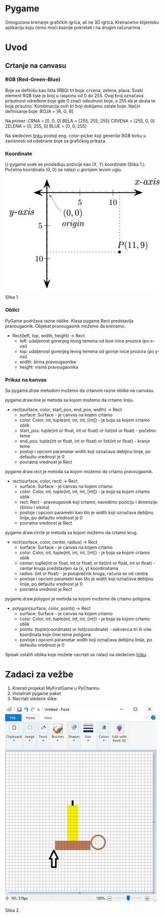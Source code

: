 # Pygame 

Omogućava kreiranje grafičkih igrica, ali ne 3D igrica. 
Kreiraćemo klijentsku aplikaciju koju ćemo moći kasnije pokretati i na drugim računarima.

# Uvod 

## Crtanje na canvasu 

### RGB (Red-Green-Blue)

Boje se definišu kao lista (RBG) tri boja: crvena, zelena, plava. 
Svaki element RGB liste je broj u rasponu od 0 do 255. Ovaj broj označava prisutnost određene boje gde 0 znači odsutnost boje, a 255 da je dosta te boje prisutno. Kombinacija ovih tri boji dobijamo ostale boje. 
Način definisanje boje: BOJA = [R, G, B]

Na primer:
CRNA = [0, 0, 0]
BELA = [255, 255, 255]
CRVENA = [255, 0, 0]
ZELENA = [0, 255, 0]
BLUE = [0, 0, 255]

Na sledećem [linku](https://htmlcolorcodes.com/color-picker/) postoji eng. color-picker koji generiše RGB torku u zavisnosti od odabrane boje sa grafičkog prikaza.

### Koordinate 

U pygame uvek se prosleđuju pozicije kao (X, Y) koordinate (Slika 1.). Početna koordinata (0, 0) se nalazi u gornjem levom uglu.

![slika1](/slike/v8/slika01.png)

Slika 1.

### Oblici 

PyGame podržava razne oblike.
Klasa pygame.Rect predstavlja pravougaonik. Objekat pravougaonik možemo da kreiramo:
- Rect(left, top, width, height) -> Rect
	- left: udaljenost gorenjeg levog temena od leve ivice prozora (po x-osi)
	- top: udaljenost gorenjeg levog temena od gornje ivice prozora (po y-osi)
	- width: širina pravougaonika 
	- height: visina pravougaonika

### Prikaz na kanvas

Sa pygame.draw metodom možemo da crtanom razne oblike na canvasu. 

pygame.draw.line je metoda sa kojom možemo da crtamo liniju. 
- rect(surface, color, start_pos, end_pos, width) -> Rect 
	- surface: Surface - je canvas na kojem crtamo 
	- color: Color, int, tuple(int, int, int, [int]) - je boja sa kojom crtamo oblik
	- start_pos: tuple(int or float, int or float) or list(int or float) - početno teme
	- end_pos: tuple(int or float, int or float) or list(int or float) - kranje teme
	- postoji i opcioni parametar width koji označava debljinu linije, po defaultu vrednost je 0 
	- povratna vrednost je Rect
	
pygame.draw.rect je metoda sa kojom možemo da crtamo pravougaonik. 
- rect(surface, color, rect) -> Rect 
	- surface: Surface - je canvas na kojem crtamo 
	- color: Color, int, tuple(int, int, int, [int]) - je boja sa kojom crtamo oblik
	- rect: Rect - pravougaonik koji crtamo, navodimo poziciju i dimenzije (širinu i visinu)
	- postoje i opcioni parametri kao što je width koji označava debljinu linije, po defaultu vrednost je 0 
	- povratna vrednost je Rect

pygame.draw.circle je metoda sa kojom možemo da crtamo krug. 
- rect(surface, color, center, radius) -> Rect 
	- surface: Surface - je canvas na kojem crtamo 
	- color: Color, int, tuple(int, int, int, [int]) - je boja sa kojom crtamo oblik
	- center: tuple(int or float, int or float) or list(int or float, int or float) - centar kruga predstavljen sa (x, y) koordinatama
	- radius: (int or float) - je poluprečnik kruga, računa se od centra
	- postoje i opcioni parametri kao što je width koji označava debljinu linije, po defaultu vrednost je 0 
	- povratna vrednost je Rect

pygame.draw.polygon je metoda sa kojom možemo da crtamo poligone. 
- polygon(surface, color, points) -> Rect 
	- surface: Surface - je canvas na kojem crtamo 
	- color: Color, int, tuple(int, int, int, [int]) - je boja sa kojom crtamo oblik	
	- points: (tuple(coordinate) or list(coordinate) - sekvenca tri ili više koordinata koje čine teme poligona
	- postoje i opcioni parametar width koji označava debljinu linije, po defaultu vrednost je 0 
	
Spisak ostalih oblika koje možete nacrtati se nalazi na sledećem [linku](https://www.pygame.org/docs/ref/draw.html#pygame.draw.rect).

# Zadaci za vežbe

1. Kreirati projekat MyFirstGame u PyCharmu  
2. Instalirati pygame paket
3. Nacrtati sledeće slike:

![slika2](/slike/v8/sveca.png)

Slika 2.
